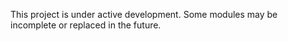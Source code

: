 This project is under active development. Some modules may be incomplete or replaced in the future.
